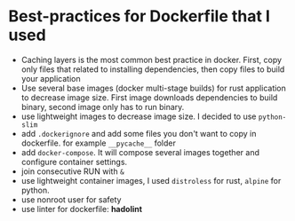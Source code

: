 # Best-practices for Dockerfile that I used

+ Caching layers is the most common best practice in docker. First, copy only files that related to installing dependencies, then copy files to build your application
+ Use several base images (docker multi-stage builds) for rust application to decrease image size. First image downloads dependencies to build binary, second image only has to run binary.
+ use lightweight images to decrease image size. I decided to use `python-slim`
+ add `.dockerignore` and add some files you don't want to copy in dockerfile. for example `__pycache__` folder
+ add `docker-compose`. It will compose several images together and configure container settings.
+ join consecutive RUN with `&`
+ use lightweight container images, I used `distroless` for rust, `alpine` for python.
+ use nonroot user for safety
+ use linter for dockerfile: **hadolint**
